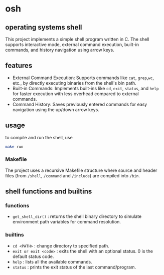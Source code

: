 # osh 
## operating systems shell
This project implements a simple shell program written in C. The shell supports interactive mode, external command execution, built-in commands, and history navigation using arrow keys.

## features
- External Command Execution: Supports commands like `cat`, `grep`,`wc`, etc., by directly executing binaries from the shell's bin path.
- Built-in Commands: Implements built-ins like `cd`, `exit`, `status`, and `help` for faster execution with less overhead compared to external commands.
- Command History: Saves previously entered commands for easy navigation using the up/down arrow keys.

## usage
to compile and run the shell, use
```bash
make run
```
### Makefile
The project uses a recursive Makefile structure where source and header files (from `/shell`, `/command` and `/include`) are compiled into `/bin`.

## shell functions and builtins
### functions
- `get_shell_dir()` : returns the shell binary directory to simulate environment path variables for command resolution.
### builtins
- `cd <PATH>` : change directory to specified path.
- `exit or exit <code>` :  exits the shell with an optional status. 0 is the default status code.
- `help` : lists all the available commands.
- `status` : prints the exit status of the last command/program.